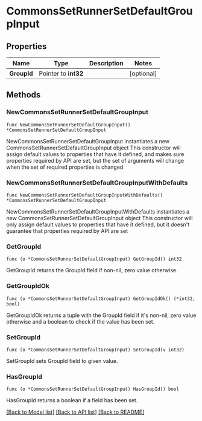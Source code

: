 # CommonsSetRunnerSetDefaultGroupInput

## Properties

Name | Type | Description | Notes
------------ | ------------- | ------------- | -------------
**GroupId** | Pointer to **int32** |  | [optional] 

## Methods

### NewCommonsSetRunnerSetDefaultGroupInput

`func NewCommonsSetRunnerSetDefaultGroupInput() *CommonsSetRunnerSetDefaultGroupInput`

NewCommonsSetRunnerSetDefaultGroupInput instantiates a new CommonsSetRunnerSetDefaultGroupInput object
This constructor will assign default values to properties that have it defined,
and makes sure properties required by API are set, but the set of arguments
will change when the set of required properties is changed

### NewCommonsSetRunnerSetDefaultGroupInputWithDefaults

`func NewCommonsSetRunnerSetDefaultGroupInputWithDefaults() *CommonsSetRunnerSetDefaultGroupInput`

NewCommonsSetRunnerSetDefaultGroupInputWithDefaults instantiates a new CommonsSetRunnerSetDefaultGroupInput object
This constructor will only assign default values to properties that have it defined,
but it doesn't guarantee that properties required by API are set

### GetGroupId

`func (o *CommonsSetRunnerSetDefaultGroupInput) GetGroupId() int32`

GetGroupId returns the GroupId field if non-nil, zero value otherwise.

### GetGroupIdOk

`func (o *CommonsSetRunnerSetDefaultGroupInput) GetGroupIdOk() (*int32, bool)`

GetGroupIdOk returns a tuple with the GroupId field if it's non-nil, zero value otherwise
and a boolean to check if the value has been set.

### SetGroupId

`func (o *CommonsSetRunnerSetDefaultGroupInput) SetGroupId(v int32)`

SetGroupId sets GroupId field to given value.

### HasGroupId

`func (o *CommonsSetRunnerSetDefaultGroupInput) HasGroupId() bool`

HasGroupId returns a boolean if a field has been set.


[[Back to Model list]](../README.md#documentation-for-models) [[Back to API list]](../README.md#documentation-for-api-endpoints) [[Back to README]](../README.md)


